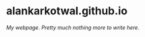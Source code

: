 alankarkotwal.github.io
=======================

_My webpage. Pretty much nothing more to write here._
